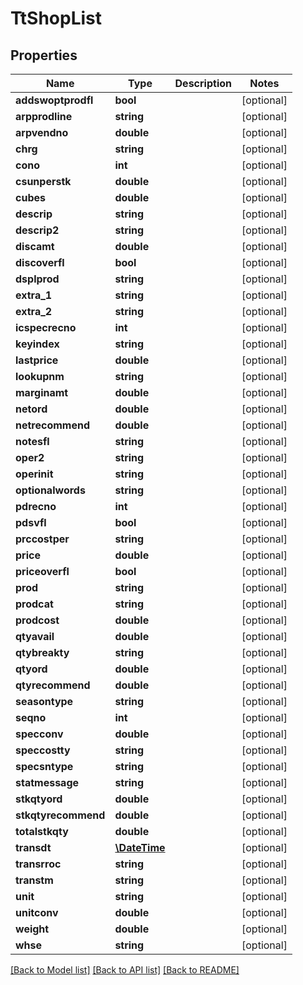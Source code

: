 # TtShopList

## Properties
Name | Type | Description | Notes
------------ | ------------- | ------------- | -------------
**addswoptprodfl** | **bool** |  | [optional] 
**arpprodline** | **string** |  | [optional] 
**arpvendno** | **double** |  | [optional] 
**chrg** | **string** |  | [optional] 
**cono** | **int** |  | [optional] 
**csunperstk** | **double** |  | [optional] 
**cubes** | **double** |  | [optional] 
**descrip** | **string** |  | [optional] 
**descrip2** | **string** |  | [optional] 
**discamt** | **double** |  | [optional] 
**discoverfl** | **bool** |  | [optional] 
**dsplprod** | **string** |  | [optional] 
**extra_1** | **string** |  | [optional] 
**extra_2** | **string** |  | [optional] 
**icspecrecno** | **int** |  | [optional] 
**keyindex** | **string** |  | [optional] 
**lastprice** | **double** |  | [optional] 
**lookupnm** | **string** |  | [optional] 
**marginamt** | **double** |  | [optional] 
**netord** | **double** |  | [optional] 
**netrecommend** | **double** |  | [optional] 
**notesfl** | **string** |  | [optional] 
**oper2** | **string** |  | [optional] 
**operinit** | **string** |  | [optional] 
**optionalwords** | **string** |  | [optional] 
**pdrecno** | **int** |  | [optional] 
**pdsvfl** | **bool** |  | [optional] 
**prccostper** | **string** |  | [optional] 
**price** | **double** |  | [optional] 
**priceoverfl** | **bool** |  | [optional] 
**prod** | **string** |  | [optional] 
**prodcat** | **string** |  | [optional] 
**prodcost** | **double** |  | [optional] 
**qtyavail** | **double** |  | [optional] 
**qtybreakty** | **string** |  | [optional] 
**qtyord** | **double** |  | [optional] 
**qtyrecommend** | **double** |  | [optional] 
**seasontype** | **string** |  | [optional] 
**seqno** | **int** |  | [optional] 
**specconv** | **double** |  | [optional] 
**speccostty** | **string** |  | [optional] 
**specsntype** | **string** |  | [optional] 
**statmessage** | **string** |  | [optional] 
**stkqtyord** | **double** |  | [optional] 
**stkqtyrecommend** | **double** |  | [optional] 
**totalstkqty** | **double** |  | [optional] 
**transdt** | [**\DateTime**](\DateTime.md) |  | [optional] 
**transrroc** | **string** |  | [optional] 
**transtm** | **string** |  | [optional] 
**unit** | **string** |  | [optional] 
**unitconv** | **double** |  | [optional] 
**weight** | **double** |  | [optional] 
**whse** | **string** |  | [optional] 

[[Back to Model list]](../README.md#documentation-for-models) [[Back to API list]](../README.md#documentation-for-api-endpoints) [[Back to README]](../README.md)


